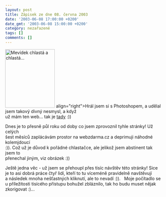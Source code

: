 ```yaml
---
layout: post
title: Zápisek ze dne 08. června 2003
date: '2003-06-08 17:00:00 +0200'
date_gmt: '2003-06-08 15:00:00 +0200'
category: nezařazené
tags: []
comments: []
---
```

<p><img src="%base_url%/assets/old-images/chlasta.jpg" width="159" height="187" alt="Mevídek chlastá a chlastá..."<br />
align="right">Hrál jsem si s Photoshopem, a udělal jsem takový divný nesmysl, a když<br />
už mám ten web... tak je <a href="art.php?a=world.htm">tady</a> :))</p>
<p>Dnes je to přesně půl roku od doby co jsem zprovoznil tyhle stránky! Už celých<br />
šest měsíců zaplácávám prostor na webzdarma.cz a deprimuji náhodné kolemjdoucí<br />
:)). Což už je důvod k pořádné chlastačce, ale jelikož jsem abstinent tak jsem to<br />
přenechal jiným, viz obrázek :))</p>
<p>Ještě jedna věc - už jsem se přehoupl přes tisíc návštěv této stránky! Sice<br />
je to asi dobrá práce čtyř lidí, kteří to tu víceméně pravidelně navštěvují<br />
a následek mnoha nešťastných kliknutí, ale to nevadí :)). &nbsp; Moje počítadlo se<br />
u příležitosti tisícého přístupu bohužel zbláznilo, tak ho budu muset nějak<br />
zkorigovat :)...</p>
